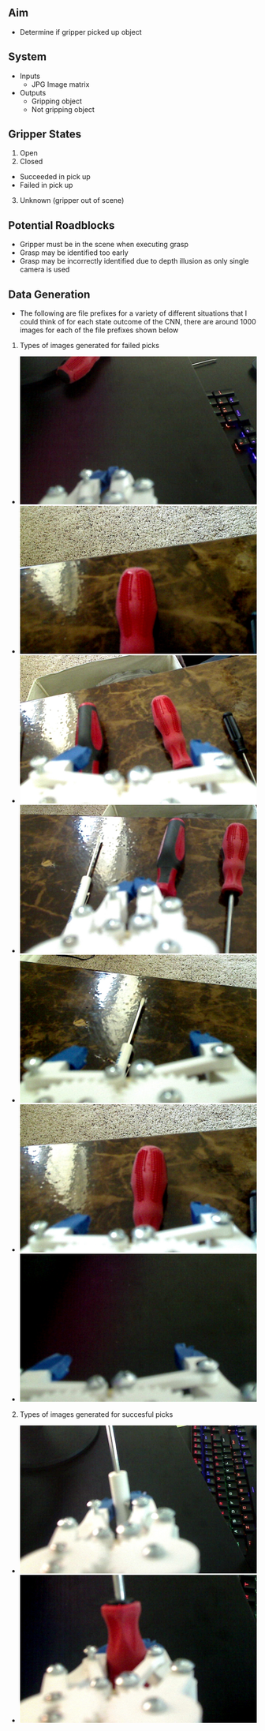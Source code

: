 ## Aim
 - Determine if gripper picked up object

## System
- Inputs
  - JPG Image matrix
- Outputs
  - Gripping object
  - Not gripping object

## Gripper States
 1. Open
 2. Closed
  - Succeeded in pick up
  - Failed in pick up
 3. Unknown (gripper out of scene)

## Potential Roadblocks

* Gripper must be in the scene when executing grasp
* Grasp may be identified too early
* Grasp may be incorrectly identified due to depth illusion as only single camera is used

## Data Generation
* The following are file prefixes for a variety of different situations that I could think of for each 
state outcome of the CNN, there are around 1000 images for each of the file prefixes shown below

1. Types of images generated for failed picks
 - ![closed_gripper_diff_back_color](pick_fail/closed_gripper_diff_back_color_0.jpg)
 - ![no_gripper_visible](pick_fail/no_gripper_visible_0.jpg)
 - ![gripper_open](pick_fail/gripper_open_0.jpg)
 - ![gripper_closed](pick_fail/gripper_closed_0.jpg)
 - ![open_gripper_with_object_between](pick_fail/open_gripper_with_object_between_0.jpg)
 - ![open_gripper_with_object_between_2](pick_fail/open_gripper_with_object_between_2_0.jpg)
 - ![open_gripper_different_background_color](pick_fail/open_gripper_different_background_color_0.jpg)

2. Types of images generated for succesful picks
 - ![obj_2_pick](pick_success/obj_2_pick_0.jpg)
 - ![obj_1_grip](pick_success/obj_1_grip_0.jpg)
